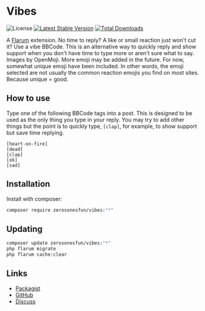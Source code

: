 # Vibes

![License](https://img.shields.io/badge/license-MIT-blue.svg) [![Latest Stable Version](https://img.shields.io/packagist/v/zerosonesfun/vibes.svg)](https://packagist.org/packages/zerosonesfun/vibes) [![Total Downloads](https://img.shields.io/packagist/dt/zerosonesfun/vibes.svg)](https://packagist.org/packages/zerosonesfun/vibes)

A [Flarum](http://flarum.org) extension. No time to reply? A like or small reaction just won&#39;t cut it? Use a vibe BBCode. This is an alternative way to quickly reply and show support when you don&#39;t have time to type more or aren&#39;t sure what to say. Images by OpenMoji. More emoji may be added in the future. For now, somewhat unique emoji have been included. In other words, the emoji selected are not usually the common reaction emojis you find on most sites. Because unique = good.

## How to use

Type one of the following BBCode tags into a post. This is designed to be used as the only thing you type in your reply. You may try to add other things but the point is to quickly type, `[clap]`, for example, to show support but save time replying.
```
[heart-on-fire]
[dead]
[clap]
[ok]
[sad]
```

## Installation

Install with composer:

```sh
composer require zerosonesfun/vibes:"*"
```

## Updating

```sh
composer update zerosonesfun/vibes:"*"
php flarum migrate
php flarum cache:clear
```

## Links

- [Packagist](https://packagist.org/packages/zerosonesfun/vibes)
- [GitHub](https://github.com/zerosonesfun/vibes)
- [Discuss](https://discuss.flarum.org/d/PUT_DISCUSS_SLUG_HERE)

